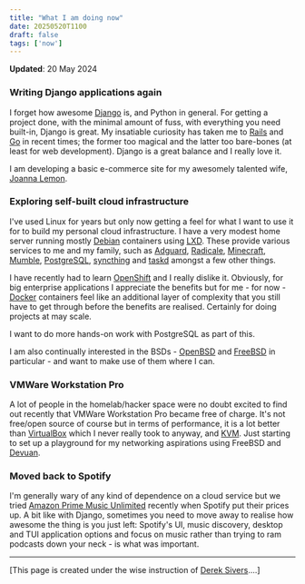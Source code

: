 ```yaml
---
title: "What I am doing now"
date: 20250520T1100
draft: false
tags: ['now']
---
```


**Updated**: 20 May 2024

### Writing Django applications again

I forget how awesome [Django](https://www.djangoproject.com/) is, and Python in general.
For getting a project done, with the minimal amount of fuss, with everything you need built-in, Django is great.
My insatiable curiosity has taken me to [Rails](https://rubyonrails.org/) and [Go](https://go.dev) in recent times; the former too magical and the latter too bare-bones (at least for web development).
Django is a great balance and I really love it.

I am developing a basic e-commerce site for my awesomely talented wife, [Joanna Lemon](https://joannalemon.com).

### Exploring self-built cloud infrastructure

I've used Linux for years but only now getting a feel for what I want to use it for to build my personal cloud infrastructure.
I have a very modest home server running mostly [Debian](https://www.debian.org/) containers using [LXD](https://documentation.ubuntu.com/lxd/en/latest/).
These provide various services to me and my family, such as [Adguard](https://adguard.com/en/welcome.html), [Radicale](https://radicale.org/v3.html), [Minecraft](https://www.minecraft.net/en-us), [Mumble](https://www.mumble.info/), [PostgreSQL](https://www.postgresql.org/), [syncthing](https://syncthing.net/) and [taskd](https://taskwarrior.org/docs/taskserver/why/) amongst a few other things.

I have recently had to learn [OpenShift](https://www.redhat.com/en/technologies/cloud-computing/openshift) and I really dislike it.
Obviously, for big enterprise applications I appreciate the benefits but for me - for now - [Docker](https://www.docker.com/) containers feel like an additional layer of complexity that you still have to get through before the benefits are realised.
Certainly for doing projects at may scale.

I want to do more hands-on work with PostgreSQL as part of this.

I am also continually interested in the BSDs - [OpenBSD](https://www.openbsd.org/) and [FreeBSD](https://www.freebsd.org/) in particular - and want to make use of them where I can.

### VMWare Workstation Pro

A lot of people in the homelab/hacker space were no doubt excited to find out recently that VMWare Workstation Pro became free of charge.
It's not free/open source of course but in terms of performance, it is a lot better than [VirtualBox](https://www.virtualbox.org/) which I never really took to anyway, and [KVM](https://www.linux-kvm.org/page/Main_Page).
Just starting to set up a playground for my networking aspirations using FreeBSD and [Devuan](https://www.devuan.org/).

### Moved back to Spotify

I'm generally wary of any kind of dependence on a cloud service but we tried [Amazon Prime Music Unlimited](https://www.amazon.co.uk/music/unlimited) recently when Spotify put their prices up.
A bit like with Django, sometimes you need to move away to realise how awesome the thing is you just left: Spotify's UI, music discovery, desktop and TUI application options and focus on music rather than trying to ram podcasts down your neck - is what was important.

--- 

[This page is created under the wise instruction of [Derek Sivers](https://nownownow.com/about)....]
